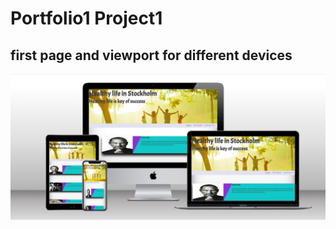 # Portfolio1 Project1

## first page and viewport for different devices

![alt text](assets/images/Screenshot-of-website.png)
